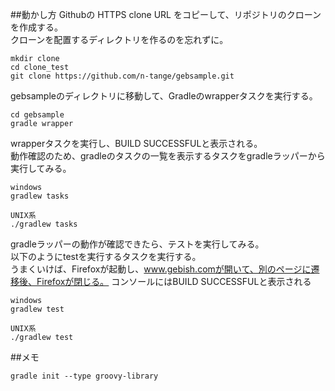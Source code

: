 ##動かし方
Githubの
HTTPS clone URL をコピーして、リポジトリのクローンを作成する。  
クローンを配置するディレクトリを作るのを忘れずに。

    mkdir clone  
    cd clone_test  
    git clone https://github.com/n-tange/gebsample.git

gebsampleのディレクトリに移動して、Gradleのwrapperタスクを実行する。

    cd gebsample  
    gradle wrapper

wrapperタスクを実行し、BUILD SUCCESSFULと表示される。  
動作確認のため、gradleのタスクの一覧を表示するタスクをgradleラッパーから実行してみる。

    windows  
    gradlew tasks  

    UNIX系  
    ./gradlew tasks

gradleラッパーの動作が確認できたら、テストを実行してみる。  
以下のようにtestを実行するタスクを実行する。  
うまくいけば、Firefoxが起動し、www.gebish.comが開いて、別のページに遷移後、Firefoxが閉じる。
コンソールにはBUILD SUCCESSFULと表示される

    windows  
    gradlew test  

    UNIX系  
    ./gradlew test

##メモ

    gradle init --type groovy-library
